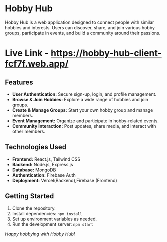 # Hobby Hub

Hobby Hub is a web application designed to connect people with similar hobbies and interests. Users can discover, share, and join various hobby groups, participate in events, and build a community around their passions.

# Live Link - https://hobby-hub-client-fcf7f.web.app/

## Features

- **User Authentication:** Secure sign-up, login, and profile management.
- **Browse & Join Hobbies:** Explore a wide range of hobbies and join groups.
- **Create & Manage Groups:** Start your own hobby group and manage members.
- **Event Management:** Organize and participate in hobby-related events.
- **Community Interaction:** Post updates, share media, and interact with other members.

## Technologies Used

- **Frontend:** React.js, Tailwind CSS
- **Backend:** Node.js, Express.js
- **Database:** MongoDB
- **Authentication:**  Firebase Auth
- **Deployment:** Vercel(Backend),Firebase (Frontend)

## Getting Started

1. Clone the repository.
2. Install dependencies: `npm install`
3. Set up environment variables as needed.
4. Run the development server: `npm start`



*Happy hobbying with Hobby Hub!*